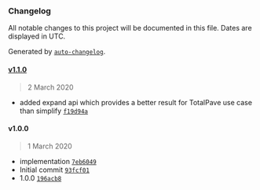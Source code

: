 ### Changelog

All notable changes to this project will be documented in this file. Dates are displayed in UTC.

Generated by [`auto-changelog`](https://github.com/CookPete/auto-changelog).

#### [v1.1.0](https://github.com/totalpave/sympy-client-node/compare/v1.0.0...v1.1.0)

> 2 March 2020

- added expand api which provides a better result for TotalPave use case than simplify [`f19d94a`](https://github.com/totalpave/sympy-client-node/commit/f19d94a821c9f789af6bb978e93d3024935f3e6f)

#### v1.0.0

> 1 March 2020

- implementation [`7eb6049`](https://github.com/totalpave/sympy-client-node/commit/7eb6049d1e798dc9c4eb5e30c2b4a5c31cee2bc7)
- Initial commit [`93fcf01`](https://github.com/totalpave/sympy-client-node/commit/93fcf01047f4b0a2568d547ea14590e51cb62215)
- 1.0.0 [`196acb8`](https://github.com/totalpave/sympy-client-node/commit/196acb8522d03f5e2da6015cf2c88079f713be31)
